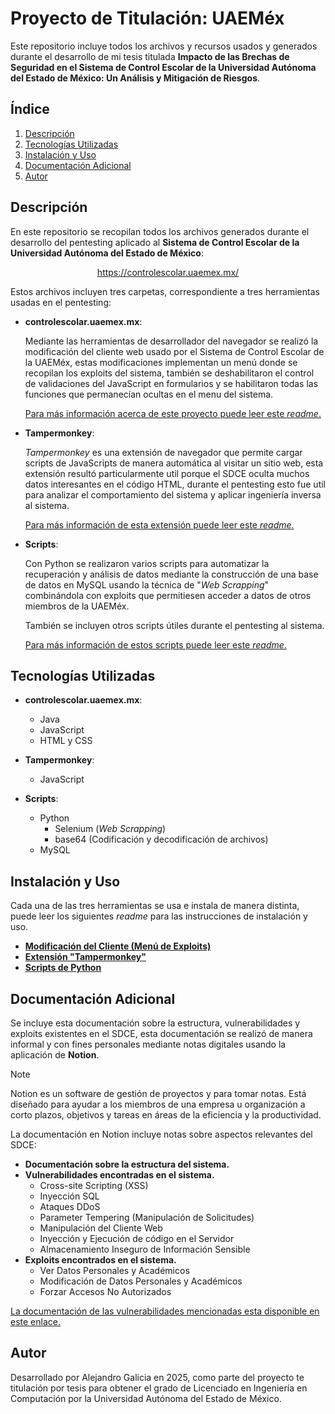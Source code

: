 # Proyecto de Titulación: UAEMéx
Este repositorio incluye todos los archivos y recursos usados y generados durante el desarrollo de mi tesis titulada __Impacto de las Brechas de Seguridad en el Sistema de Control Escolar de la Universidad Autónoma del Estado de México: Un Análisis y Mitigación de Riesgos__.

## Índice

1. [Descripción](#descripción)
2. [Tecnologías Utilizadas](#tecnologías-utilizadas)
3. [Instalación y Uso](#instalación-y-uso)
4. [Documentación Adicional](#documentación-adicional)
5. [Autor](#autor)

## Descripción
En este repositorio se recopilan todos los archivos generados durante el desarrollo del pentesting aplicado al __Sistema de Control Escolar de la Universidad Autónoma del Estado de México__:

<p style="text-align: center;"><a href="https://controlescolar.uaemex.mx/">https://controlescolar.uaemex.mx/</a></p>

Estos archivos incluyen tres carpetas, correspondiente a tres herramientas usadas en el pentesting:

* __controlescolar.uaemex.mx__:

    Mediante las herramientas de desarrollador del navegador se realizó la modificación del cliente web usado por el Sistema de Control Escolar de la UAEMéx, estas modificaciones implementan un menú donde se recopilan los exploits del sistema, también se deshabilitaron el control de validaciones del JavaScript en formularios y se habilitaron todas las funciones que permanecían ocultas en el menu del sistema.

    [Para más información acerca de este proyecto puede leer este _readme_.](/controlescolar.uaemex.mx/readme.md)

* __Tampermonkey__:
    
    _Tampermonkey_ es una extensión de navegador que permite cargar scripts de JavaScripts de manera automática al visitar un sitio web, esta extensión resultó particularmente util porque el SDCE oculta muchos datos interesantes en el código HTML, durante el pentesting esto fue util para analizar el comportamiento del sistema y aplicar ingeniería inversa al sistema.

    [Para más información de esta extensión puede leer este _readme_.](/Tampermonkey/readme.md)

* __Scripts__:

    Con Python se realizaron varios scripts para automatizar la recuperación y análisis de datos mediante la construcción de una base de datos en MySQL usando la técnica de "_Web Scrapping_" combinándola con exploits que permitiesen acceder a datos de otros miembros de la UAEMéx.

    También se incluyen otros scripts útiles durante el pentesting al sistema.

    [Para más información de estos scripts puede leer este _readme_.](/Scripts/readme.md)

## Tecnologías Utilizadas
* __controlescolar.uaemex.mx__:
    * Java
    * JavaScript
    * HTML y CSS

* __Tampermonkey__:
    * JavaScript
    
* __Scripts__:
    * Python
        * Selenium (_Web Scrapping_)
        * base64 (Codificación y decodificación de archivos)
    * MySQL
    
## Instalación y Uso

Cada una de las tres herramientas se usa e instala de manera distinta, puede leer los siguientes _readme_ para las instrucciones de instalación y uso.

* [__Modificación del Cliente (Menú de Exploits)__](/controlescolar.uaemex.mx/readme.md#instrucciones-de-instalación)
* [__Extensión "Tampermonkey"__](/Tampermonkey/readme.md#instrucciones-de-instalación)
* [__Scripts de Python__]()

## Documentación Adicional
Se incluye esta documentación sobre la estructura, vulnerabilidades y exploits existentes en el SDCE, esta documentación se realizó de manera informal y con fines personales mediante notas digitales usando la aplicación de __Notion__.

> [!NOTE]
> Notion es un software de gestión de proyectos y para tomar notas. Está diseñado para ayudar a los miembros de una empresa u organización a corto plazos, objetivos y tareas en áreas de la eficiencia y la productividad.

La documentación en Notion incluye notas sobre aspectos relevantes del SDCE:

* __Documentación sobre la estructura del sistema.__
* __Vulnerabilidades encontradas en el sistema.__
    * Cross-site Scripting (XSS)
    * Inyección SQL
    * Ataques DDoS
    * Parameter Tempering (Manipulación de Solicitudes)
    * Manipulación del Cliente Web
    * Inyección y Ejecución de código en el Servidor
    * Almacenamiento Inseguro de Información Sensible
* __Exploits encontrados en el sistema.__
    * Ver Datos Personales y Académicos
    * Modificación de Datos Personales y Académicos
    * Forzar Accesos No Autorizados

[La documentación de las vulnerabilidades mencionadas esta disponible en este enlace.](https://www.notion.so/UAEM-x-164abd56f0c0809a9acded7cd86e7a50?pvs=4)

## Autor

Desarrollado por Alejandro Galicia en 2025, como parte del proyecto te titulación por tesis para obtener el grado de Licenciado en Ingeniería en Computación por la Universidad Autónoma del Estado de México.